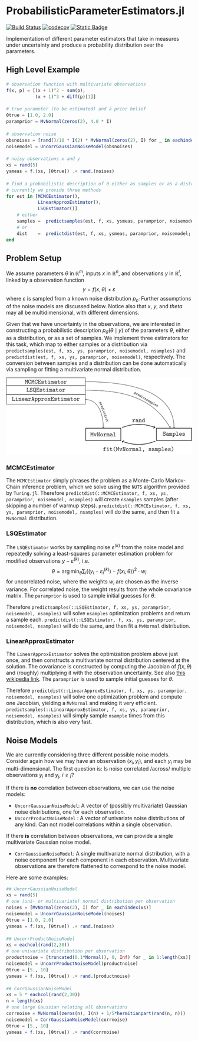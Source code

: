 # ProbabilisticParameterEstimators.jl

[![Build Status](https://github.com/JuliaCI/BenchmarkTools.jl/workflows/CI/badge.svg)](https://github.com/JuliaCI/BenchmarkTools.jl/actions/workflows/CI.yml?query=branch%3Amaster)
[![codecov](https://codecov.io/gh/RomeoV/ProbabilisticParameterEstimators.jl/graph/badge.svg?token=5J82UXPL8I)](https://codecov.io/gh/RomeoV/ProbabilisticParameterEstimators.jl)
[![Static Badge](https://img.shields.io/badge/Benchmarks-master-yellow?link=https%3A%2F%2Fromeov.github.io%2FProbabilisticParameterEstimators.jl%2Fdev%2Fbench%2F)](https://romeov.github.io/ProbabilisticParameterEstimators.jl/dev/bench/)


Implementation of different parameter estimators that take in measures under uncertainty and produce a probability distribution over the parameters.

## High Level Example

``` julia
# observation function with multivariate observations
f(x, p) = [(x + 1)^2 - sum(p);
           (x + 1)^3 + diff(p)[1]]

# true parameter (to be estimated) and a prior belief
θtrue = [1.0, 2.0]
paramprior = MvNormal(zeros(2), 4.0 * I)

# observation noise
obsnoises = [rand()/10 * I(2) * MvNormal(zeros(2), I) for _ in eachindex(xs)]
noisemodel = UncorrGaussianNoiseModel(obsnoises)

# noisy observations x and y
xs = rand(5)
ysmeas = f.(xs, [θtrue]) .+ rand.(noises)

# find a probabilistic description of θ either as samples or as a distribution
# currently we provide three methods
for est in [MCMCEstimator(),
            LinearApproxEstimator(),
            LSQEstimator()]
    # either
    samples =  predictsamples(est, f, xs, ysmeas, paramprior, noisemodel, 100)
    # or
    dist    =  predictdist(est, f, xs, ysmeas, paramprior, noisemodel; nsamples=100)
end
```

## Problem Setup
We assume parameters $\theta$ in $\mathbb{R}^m$, inputs $x$ in $\mathbb{R}^n$, and observations $y$ in $\mathbb{R}^l$, linked by a observation function $$y = f(x, \theta) + \varepsilon$$ where $\varepsilon$ is sampled from a known noise distribution $p_{\bar{\varepsilon}}$.
Further assumptions of the noise models are discussed below.
Notice also that $x$, $y$, and $theta$ may all be multidimensional, with different dimensions.

Given that we have uncertainty in the observations, we are interested in constructing a probabilistic description $p_{\bar{\theta}}(\theta \mid y)$ of the parameters $\theta$, either as a distribution, or as a set of samples.
We implement three estimators for this task, which map to either samples or a distribution via `predictsamples(est, f, xs, ys, paramprior, noisemodel, nsamples)` and `predictdist(est, f, xs, ys, paramprior, noisemodel)`, respectively.
The conversion between samples and a distribution can be done automatically via sampling or fitting a multivariate normal distribution.

![Estimator Overview](figs/distribution_graph/distribution_graph.png)

### MCMCEstimator
The `MCMCEstimator` simply phrases the problem as a Monte-Carlo Markov-Chain inference problem, which we solve using the `NUTS` algorithm provided by `Turing.jl`.
Therefore `predictdist(::MCMCEstimator, f, xs, ys, paramprior, noisemodel, nsamples)` will create `nsamples` samples (after skipping a number of warmup steps).
`predictdist(::MCMCEstimator, f, xs, ys, paramprior, noisemodel, nsamples)` will do the same, and then fit a `MvNormal` distribution.

### LSQEstimator
The `LSQEstimator` works by sampling noise $\varepsilon^{(k)}$ from the noise model and repeatedly solving a least-squares parameter estimation problem for modified observations $y - \varepsilon^{(k)}$, i.e.
$$\theta = \arg \min_\theta \sum_i ((y_i - \varepsilon_i^{(k)}) - f(x_i, \theta))^2 \cdot w_i$$
for uncorrelated noise, where the weights $w_i$ are chosen as the inverse variance.
For correlated noise, the weight results from the whole covariance matrix.
The `paramprior` is used to sample initial guesses for $\theta$.

Therefore `predictsamples(::LSQEstimator, f, xs, ys, paramprior, noisemodel, nsamples)` will solve `nsamples` optimization problems and return a sample each.
`predictdist(::LSQEstimator, f, xs, ys, paramprior, noisemodel, nsamples)` will do the same, and then fit a `MvNormal` distribution.

### LinearApproxEstimator
The `LinearApproxEstimator` solves the optimization problem above just once, and then constructs a multivariate normal distribution centered at the solution.
The covariance is constructed by computing the Jacobian of $f(x, \theta)$ and (roughly) multiplying it with the observation uncertainty.
See also [this wikipedia link](https://en.wikipedia.org/wiki/Non-linear_least_squares#Extension_by_weights).
The `paramprior` is used to sample initial guesses for $\theta$.

Therefore `predictdist(::LinearApproxEstimator, f, xs, ys, paramprior, noisemodel, nsamples)` will solve one optimization problem and compute one Jacobian, yielding a `MvNormal` and making it very efficient.
`predictsamples(::LinearApproxEstimator, f, xs, ys, paramprior, noisemodel, nsamples)` will simply sample `nsample` times from this distribution, which is also very fast.


## Noise Models
We are currently considering three different possible noise models.
Consider again how we may have an observation $(x_i, y_i)$, and each $y_i$ may be multi-dimensional.
The first question is: Is noise correlated /across/ multiple observations $y_i$ and $y_j$, $i \neq j$?

If there is **no** correlation between observations, we can use the noise models:
- `UncorrGaussianNoiseModel`: A vector of (possibly multivariate) Gaussian noise distributions, one for each observation.
- `UncorrProductNoiseModel` : A vector of univariate noise distributions of any kind. Can not model correlations within a single observation.

If there **is** correlation between observations, we can provide a single multivariate Gaussian noise model.
 - `CorrGaussianNoiseModel`: A single multivariate normal distribution, with a noise component for each component in each observation. Multivariate observations are therefore flattened to correspond to the noise model.

Here are some examples:

``` julia
## UncorrGaussianNoiseModel
xs = rand(5)
# one (uni- or multivariate) normal distribution per observation
noises = [MvNormal(zeros(2), I) for _ in eachindex(xs)]
noisemodel = UncorrGaussianNoiseModel(noises)
θtrue = [1.0, 2.0]
ysmeas = f.(xs, [θtrue]) .+ rand.(noises)

## UncorrProductNoiseModel
xs = eachcol(rand(2,30))
# one univariate distribution per observation
productnoise = [truncated(0.1*Normal(), 0, Inf) for _ in 1:length(xs)]
noisemodel = UncorrProductNoiseModel(productnoise)
θtrue = [5., 10]
ysmeas = f.(xs, [θtrue]) .+ rand.(productnoise)

## CorrGaussianNoiseModel
xs = 5 * eachcol(rand(2,30))
n = length(xs)
# one large Gaussian relating all observations
corrnoise = MvNormal(zeros(n), I(n) + 1/5*hermitianpart(rand(n, n)))
noisemodel = CorrGaussianNoiseModel(corrnoise)
θtrue = [5., 10]
ysmeas = f.(xs, [θtrue]) .+ rand(corrnoise)
```

